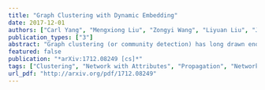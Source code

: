 ```yaml
---
title: "Graph Clustering with Dynamic Embedding"
date: 2017-12-01
authors: ["Carl Yang", "Mengxiong Liu", "Zongyi Wang", "Liyuan Liu", "Jiawei Han"]
publication_types: ["3"]
abstract: "Graph clustering (or community detection) has long drawn enormous attention from the research on web mining and information networks. Recent literature on this topic has reached a consensus that node contents and link structures should be integrated for reliable graph clustering, especially in an unsupervised setting. However, existing methods based on shallow models often suffer from content noise and sparsity. In this work, we propose to utilize deep embedding for graph clustering, motivated by the well-recognized power of neural networks in learning intrinsic content representations. Upon that, we capture the dynamic nature of networks through the principle of influence propagation and calculate the dynamic network embedding. Network clusters are then detected based on the stable state of such an embedding. Unlike most existing embedding methods that are task-agnostic, we simultaneously solve for the underlying node representations and the optimal clustering assignments in an end-to-end manner. To provide more insight, we theoretically analyze our interpretation of network clusters and find its underlying connections with two widely applied approaches for network modeling. Extensive experimental results on six real-world datasets including both social networks and citation networks demonstrate the superiority of our proposed model over the state-of-the-art."
featured: false
publication: "*arXiv:1712.08249 [cs]*"
tags: ["Clustering", "Network with Attributes", "Propagation", "Network"]
url_pdf: "http://arxiv.org/pdf/1712.08249"
---
```


